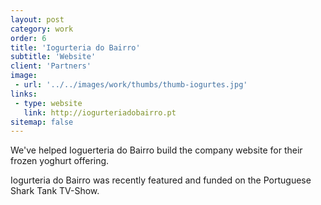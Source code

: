 ```yaml
---
layout: post
category: work
order: 6
title: 'Iogurteria do Bairro'
subtitle: 'Website'
client: 'Partners'
image:
 - url: '../../images/work/thumbs/thumb-iogurtes.jpg'
links:
 - type: website
   link: http://iogurteriadobairro.pt
sitemap: false
---
```


We've helped Ioguerteria do Bairro build the company website for their frozen yoghurt offering.

Iogurteria do Bairro was recently featured and funded on the Portuguese Shark Tank TV-Show.
